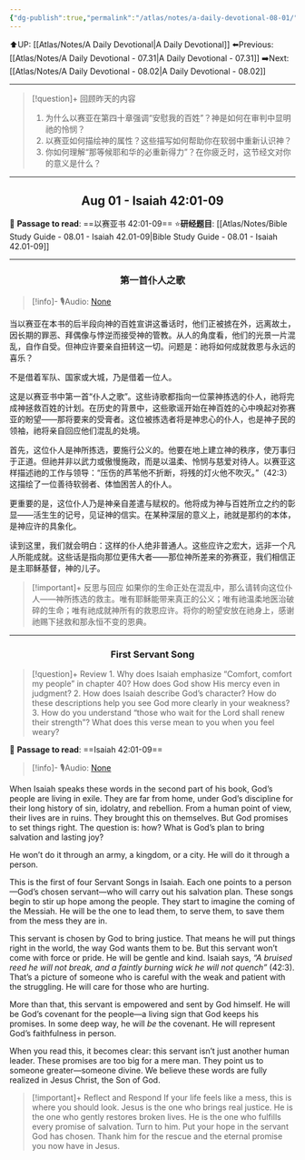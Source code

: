 ```yaml
---
{"dg-publish":true,"permalink":"/atlas/notes/a-daily-devotional-08-01/"}
---
```


 ⬆️UP: [[Atlas/Notes/A Daily Devotional\|A Daily Devotional]]
⬅️Previous: [[Atlas/Notes/A Daily Devotional - 07.31\|A Daily Devotional - 07.31]]
➡️Next: [[Atlas/Notes/A Daily Devotional - 08.02\|A Daily Devotional - 08.02]]

---

> [!question]+ 回顾昨天的内容
> 1. ⁠为什么以赛亚在第四十章强调“安慰我的百姓”？神是如何在审判中显明祂的怜悯？
> 2. ⁠以赛亚如何描绘神的属性？这些描写如何帮助你在软弱中重新认识神？
> 3. 你如何理解“那等候耶和华的必重新得力”？在你疲乏时，这节经文对你的意义是什么？

---
## <center>Aug 01 - Isaiah 42:01-09</center>

📖 **Passage to read**: ==以赛亚书 42:01-09==
⭐**研经题目**: [[Atlas/Notes/Bible Study Guide - 08.01 - Isaiah 42.01-09\|Bible Study Guide - 08.01 - Isaiah 42.01-09]]

---
### <center>第一首仆人之歌</center>

> [!info]- 🎙️Audio: [None]()

当以赛亚在本书的后半段向神的百姓宣讲这番话时，他们正被掳在外，远离故土，因长期的罪恶、拜偶像与悖逆而接受神的管教。从人的角度看，他们的光景一片混乱，自作自受。但神应许要亲自扭转这一切。问题是：祂将如何成就救恩与永远的喜乐？

不是借着军队、国家或大城，乃是借着一位人。

这是以赛亚书中第一首“仆人之歌”。这些诗歌都指向一位蒙神拣选的仆人，祂将完成神拯救百姓的计划。在历史的背景中，这些歌谣开始在神百姓的心中唤起对弥赛亚的盼望——那将要来的受膏者。这位被拣选者将是神忠心的仆人，也是神子民的领袖，祂将亲自回应他们混乱的处境。

首先，这位仆人是神所拣选，要施行公义的。他要在地上建立神的秩序，使万事归于正道。但祂并非以武力或傲慢施政，而是以温柔、怜悯与慈爱对待人。以赛亚这样描述祂的工作与领导：“压伤的芦苇他不折断，将残的灯火他不吹灭。”（42:3）这描绘了一位善待软弱者、体恤困苦人的仆人。

更重要的是，这位仆人乃是神亲自差遣与赋权的。他将成为神与百姓所立之约的彰显——活生生的记号，见证神的信实。在某种深层的意义上，祂就是那约的本体，是神应许的具象化。

读到这里，我们就会明白：这样的仆人绝非普通人。这些应许之宏大，远非一个凡人所能成就。这些话是指向那位更伟大者——那位神所差来的弥赛亚，我们相信正是主耶稣基督，神的儿子。

> [!important]+ 反思与回应
如果你的生命正处在混乱中，那么请转向这位仆人——神所拣选的救主。唯有耶稣能带来真正的公义；唯有祂温柔地医治破碎的生命；唯有祂成就神所有的救恩应许。将你的盼望安放在祂身上，感谢祂赐下拯救和那永恒不变的恩典。

---
### <center>First Servant Song</center>

> [!question]+ Review
> 1.⁠ ⁠Why does Isaiah emphasize “Comfort, comfort my people” in chapter 40? How does God show His mercy even in judgment?
> 2.⁠ ⁠How does Isaiah describe God’s character? How do these descriptions help you see God more clearly in your weakness?
> 3.⁠ ⁠How do you understand “those who wait for the Lord shall renew their strength”? What does this verse mean to you when you feel weary?

📖 **Passage to read**: ==Isaiah 42:01-09==

> [!info]- 🎙️Audio: [None]()  

When Isaiah speaks these words in the second part of his book, God’s people are living in exile. They are far from home, under God’s discipline for their long history of sin, idolatry, and rebellion. From a human point of view, their lives are in ruins. They brought this on themselves. But God promises to set things right. The question is: how? What is God’s plan to bring salvation and lasting joy?

He won’t do it through an army, a kingdom, or a city. He will do it through a person.

This is the first of four Servant Songs in Isaiah. Each one points to a person—God’s chosen servant—who will carry out his salvation plan. These songs begin to stir up hope among the people. They start to imagine the coming of the Messiah. He will be the one to lead them, to serve them, to save them from the mess they are in.

This servant is chosen by God to bring justice. That means he will put things right in the world, the way God wants them to be. But this servant won’t come with force or pride. He will be gentle and kind. Isaiah says, *“A bruised reed he will not break, and a faintly burning wick he will not quench”* (42:3). That’s a picture of someone who is careful with the weak and patient with the struggling. He will care for those who are hurting.

More than that, this servant is empowered and sent by God himself. He will be God’s covenant for the people—a living sign that God keeps his promises. In some deep way, he will *be* the covenant. He will represent God’s faithfulness in person.

When you read this, it becomes clear: this servant isn’t just another human leader. These promises are too big for a mere man. They point us to someone greater—someone divine. We believe these words are fully realized in Jesus Christ, the Son of God.

> [!important]+ Reflect and Respond
If your life feels like a mess, this is where you should look. Jesus is the one who brings real justice. He is the one who gently restores broken lives. He is the one who fulfills every promise of salvation. Turn to him. Put your hope in the servant God has chosen. Thank him for the rescue and the eternal promise you now have in Jesus.







